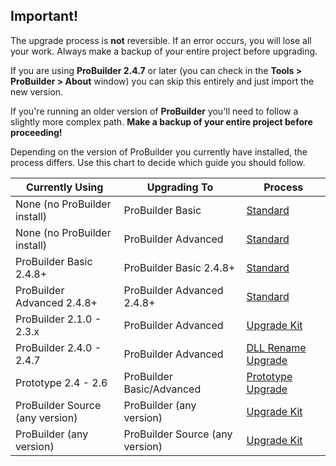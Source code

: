 <div class="alert-box warning">
<h2>Important!</h2>
The upgrade process is <b>not</b> reversible. If an error occurs, you will lose all your work. Always make a backup of your entire project before upgrading.
</div>

If you are using **ProBuilder 2.4.7** or later (you can check in the **Tools > ProBuilder > About** window) you can skip this entirely and just import the new version.

If you're running an older version of **ProBuilder** you'll need to follow a slightly more complex path.  **Make a backup of your entire project before proceeding!**

Depending on the version of ProBuilder you currently have installed, the process differs.  Use this chart to decide which guide you should follow.

| Currently Using | Upgrading To | Process |
| - | - | - |
| None (no ProBuilder install) | ProBuilder Basic | [Standard](standard.md) |
| None (no ProBuilder install) | ProBuilder Advanced | [Standard](standard.md) |
| ProBuilder Basic 2.4.8+ | ProBuilder Basic 2.4.8+ | [Standard](standard.md) |
| ProBuilder Advanced 2.4.8+ | ProBuilder Advanced 2.4.8+ | [Standard](standard.md) |
| ProBuilder 2.1.0 - 2.3.x | ProBuilder Advanced | [Upgrade Kit](upgrade-kit.md) |
| ProBuilder 2.4.0 - 2.4.7 | ProBuilder Advanced | [DLL Rename Upgrade](dllrename.md) |
| Prototype 2.4 - 2.6 | ProBuilder Basic/Advanced | [Prototype Upgrade](prototype.md) |
| ProBuilder Source (any version) | ProBuilder (any version) | [Upgrade Kit](upgrade-kit.md) |
| ProBuilder (any version) | ProBuilder Source (any version) | [Upgrade Kit](upgrade-kit.md) |
